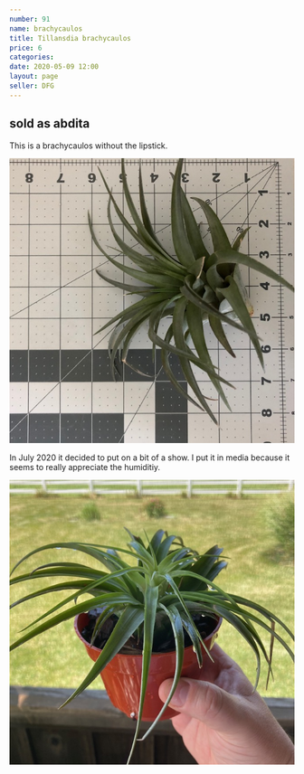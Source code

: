```yaml
---
number: 91
name: brachycaulos
title: Tillansdia brachycaulos
price: 6
categories: 
date: 2020-05-09 12:00
layout: page
seller: DFG
---
```

## sold as abdita

This is a brachycaulos without the lipstick.

!["Tillandsia brachycaulos"](/i/IMG_6153.jpeg "Tillandsia brachycaulos")

In July 2020 it decided to put on a bit of a show. I put it in media because it seems to really appreciate the humiditiy.

!["Tillandsia brachycaulos"](/i/IMG_0254.jpeg "Tillandsia brachycaulos")
